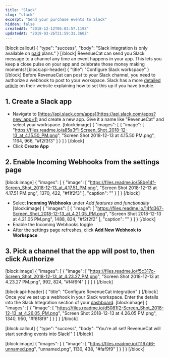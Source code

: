 ```yaml
---
title: "Slack"
slug: "slack"
excerpt: "Send your purchase events to Slack"
hidden: false
createdAt: "2018-12-12T05:02:57.119Z"
updatedAt: "2019-03-26T21:59:31.360Z"
---
```

[block:callout]
{
  "type": "success",
  "body": "Slack integration is only available on [paid](https://www.revenuecat.com/pricing) plans."
}
[/block]
RevenueCat can send you Slack message to a channel any time an event happens in your app. This lets you keep a close pulse on your app and celebrate those money making moments!
[block:api-header]
{
  "title": "Configure Slack workspace"
}
[/block]
Before RevenueCat can post to your Slack channel, you need to authorize a webhook to post to your workspace. Slack has a more [detailed article](https://get.slack.help/hc/en-us/articles/115005265063-Incoming-WebHooks-for-Slack) on their website explaining how to set this up if you have trouble.

## 1. Create a **Slack app**
* Navigate to [https://api.slack.com/apps](https://api.slack.com/apps?new_app=1) and create a new app. Give it a name like "RevenueCat" and select your workspace.
[block:image]
{
  "images": [
    {
      "image": [
        "https://files.readme.io/a85a3f1-Screen_Shot_2018-12-13_at_4.15.50_PM.png",
        "Screen Shot 2018-12-13 at 4.15.50 PM.png",
        1164,
        966,
        "#f2f3f3"
      ]
    }
  ]
}
[/block]
* Click **Create App**

## 2. Enable **Incoming Webhooks** from the settings page
[block:image]
{
  "images": [
    {
      "image": [
        "https://files.readme.io/58be14f-Screen_Shot_2018-12-13_at_4.17.51_PM.png",
        "Screen Shot 2018-12-13 at 4.17.51 PM.png",
        1370,
        422,
        "#f1f2f3"
      ],
      "caption": ""
    }
  ]
}
[/block]
* Select **Incoming Webhooks** under *Add features and functionality*
[block:image]
{
  "images": [
    {
      "image": [
        "https://files.readme.io/14fd367-Screen_Shot_2018-12-13_at_4.21.05_PM.png",
        "Screen Shot 2018-12-13 at 4.21.05 PM.png",
        1488,
        824,
        "#f2f2f2"
      ],
      "caption": ""
    }
  ]
}
[/block]
* Enable the Incoming Webhooks toggle
* After the settings page refreshes, click **Add New Webhook to Workspace**

## 3. Pick a channel that the app will post to, then click **Authorize**

[block:image]
{
  "images": [
    {
      "image": [
        "https://files.readme.io/f5c317c-Screen_Shot_2018-12-13_at_4.23.27_PM.png",
        "Screen Shot 2018-12-13 at 4.23.27 PM.png",
        992,
        824,
        "#f4f6f4"
      ]
    }
  ]
}
[/block]

[block:api-header]
{
  "title": "Configure RevenueCat integration"
}
[/block]
Once you've set up a webhook in your Slack workspace. Enter the details into the Slack Integration section of your [dashboard](https://app.revenuecat.com).
[block:image]
{
  "images": [
    {
      "image": [
        "https://files.readme.io/d5081f2-Screen_Shot_2018-12-13_at_4.26.05_PM.png",
        "Screen Shot 2018-12-13 at 4.26.05 PM.png",
        1340,
        950,
        "#f8f8f9"
      ]
    }
  ]
}
[/block]

[block:callout]
{
  "type": "success",
  "body": "You're all set! RevenueCat will start sending events into Slack!"
}
[/block]

[block:image]
{
  "images": [
    {
      "image": [
        "https://files.readme.io/f1167d6-unnamed.png",
        "unnamed.png",
        1130,
        438,
        "#faf9f9"
      ]
    }
  ]
}
[/block]